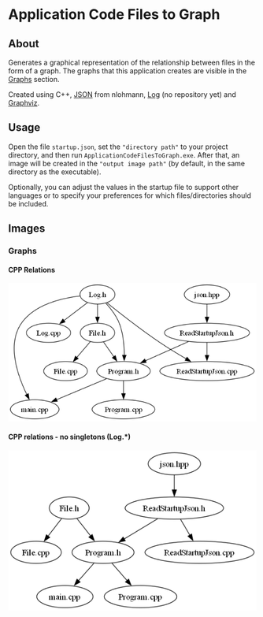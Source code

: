 # Application Code Files to Graph

## About
Generates a graphical representation of the relationship between files in the form of a graph.
The graphs that this application creates are visible in the [Graphs](#Graphs) section.

Created using C++, [JSON](https://github.com/Cezary-Androsiuk/petanque-team) from nlohmann, [Log](https://github.com/Cezary-Androsiuk/) (no repository yet) and [Graphviz](https://gitlab.com/graphviz/graphviz).


## Usage
Open the file ```startup.json```, set the ```"directory path"``` to your project directory, and then run ```ApplicationCodeFilesToGraph.exe```. After that, an image will be created in the ```"output image path"``` (by default, in the same directory as the executable).

Optionally, you can adjust the values in the startup file to support other languages or to specify your preferences for which files/directories should be included.


## Images

### Graphs
#### CPP Relations
![graph - CPP relations](https://github.com/Cezary-Androsiuk/application-code-files-to-graph/blob/master/graphs/ApplicationCodeFilesToGraph_0.png)

#### CPP relations - no singletons (Log.*)
![graph - CPP relations - no singletons](https://github.com/Cezary-Androsiuk/application-code-files-to-graph/blob/master/graphs/ApplicationCodeFilesToGraph_1.png)
